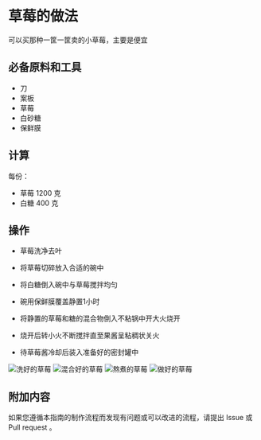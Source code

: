 # 草莓的做法

可以买那种一筐一筐卖的小草莓，主要是便宜



## 必备原料和工具
- 刀
- 案板
- 草莓
- 白砂糖
- 保鲜膜

## 计算
每份：
- 草莓 1200 克
- 白糖 400 克

## 操作

- 草莓洗净去叶

- 将草莓切碎放入合适的碗中

- 将白糖倒入碗中与草莓搅拌均匀

- 碗用保鲜膜覆盖静置1小时

- 将静置的草莓和糖的混合物倒入不粘锅中开大火烧开

- 烧开后转小火不断搅拌直至果酱呈粘稠状关火

- 待草莓酱冷却后装入准备好的密封罐中


![洗好的草莓](./洗好的草莓.jpeg)
![混合好的草莓](./混合好的草莓.jpeg)
![熬煮的草莓](./熬煮的草莓.jpeg)
![做好的草莓](./做好的草莓酱.png)

## 附加内容

如果您遵循本指南的制作流程而发现有问题或可以改进的流程，请提出 Issue 或 Pull request 。


